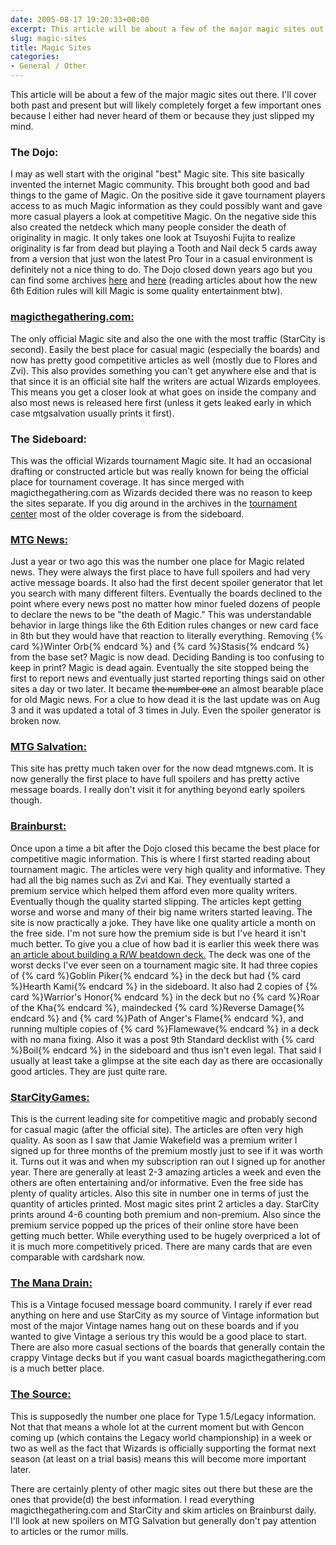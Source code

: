 ```yaml
---
date: 2005-08-17 19:20:33+00:00
excerpt: This article will be about a few of the major magic sites out there.  I'll cover both past and present.
slug: magic-sites
title: Magic Sites
categories:
- General / Other
---
```


This article will be about a few of the major magic sites out there.  I'll cover both past and present but will likely completely forget a few important ones because I either had never heard of them or because they just slipped my mind.
<!--more-->


### The Dojo:


I may as well start with the original "best" Magic site.  This site basically invented the internet Magic community.  This brought both good and bad things to the game of Magic.  On the positive side it gave tournament players access to as much Magic information as they could possibly want and gave more casual players a look at competitive Magic.  On the negative side this also created the netdeck which many people consider the death of originality in magic.  It only takes one look at Tsuyoshi Fujita to realize originality is far from dead but playing a Tooth and Nail deck 5 cards away from a version that just won the latest Pro Tour in a casual environment is definitely not a nice thing to do.  The Dojo closed down years ago but you can find some archives [here](http://www.classicdojo.org/) and [here](http://web.archive.org/web/20000510222037/www.thedojo.com/) (reading articles about how the new 6th Edition rules will kill Magic is some quality entertainment btw).



### [magicthegathering.com:](http://www.wizards.com/magic/welcome.asp)


The only official Magic site and also the one with the most traffic (StarCity is second).  Easily the best place for casual magic (especially the boards) and now has pretty good competitive articles as well (mostly due to Flores and Zvi).  This also provides something you can't get anywhere else and that is that since it is an official site half the writers are actual Wizards employees.  This means you get a closer look at what goes on inside the company and also most news is released here first (unless it gets leaked early in which case mtgsalvation usually prints it first).



### The Sideboard:


This was the official Wizards tournament Magic site.  It had an occasional drafting or constructed article but was really known for being the official place for tournament coverage.  It has since merged with magicthegathering.com as Wizards decided there was no reason to keep the sites separate.  If you dig around in the archives in the [tournament center](http://www.wizards.com/default.asp?x=mtgcom/tournamentcenter) most of the older coverage is from the sideboard.



### [MTG News:](http://www.mtgnews.com/)


Just a year or two ago this was the number one place for Magic related news.  They were always the first place to have full spoilers and had very active message boards.  It also had the first decent spoiler generator that let you search with many different filters.  Eventually the boards declined to the point where every news post no matter how minor fueled dozens of people to declare the news to be "the death of Magic."  This was understandable behavior in large things like the 6th Edition rules changes or new card face in 8th but they would have that reaction to literally everything.  Removing {% card %}Winter Orb{% endcard %} and {% card %}Stasis{% endcard %} from the base set? Magic is now dead.  Deciding Banding is too confusing to keep in print?  Magic is dead again.  Eventually the site stopped being the first to report news and eventually just started reporting things said on other sites a day or two later.  It became <strike>the number one</strike> an almost bearable place for old Magic news.  For a clue to how dead it is the last update was on Aug 3 and it was updated a total of 3 times in July.  Even the spoiler generator is broken now.



### [MTG Salvation:](http://www.mtgsalvation.com/)


This site has pretty much taken over for the now dead mtgnews.com.  It is now generally the first place to have full spoilers and has pretty active message boards.  I really don't visit it for anything beyond early spoilers though.



### [Brainburst:](http://magic.tcgplayer.com/)


Once upon a time a bit after the Dojo closed this became the best place for competitive magic information.  This is where I first started reading about tournament magic.  The articles were very high quality and informative.  They had all the big names such as Zvi and Kai.  They eventually started a premium service which helped them afford even more quality writers.  Eventually though the quality started slipping.  The articles kept getting worse and worse and many of their big name writers started leaving.  The site is now practically a joke.  They have like one quality article a month on the free side.  I'm not sure how the premium side is but I've heard it isn't much better.  To give you a clue of how bad it is earlier this week there was [an article about building a R/W beatdown deck.](http://magic.tcgplayer.com/db/article.asp?ID=5591)  The deck was one of the worst decks I've ever seen on a tournament magic site.  It had three copies of {% card %}Goblin Piker{% endcard %} in the deck but had {% card %}Hearth Kami{% endcard %} in the sideboard.  It also had 2 copies of {% card %}Warrior's Honor{% endcard %} in the deck but no {% card %}Roar of the Kha{% endcard %}, maindecked {% card %}Reverse Damage{% endcard %} and {% card %}Path of Anger's Flame{% endcard %}, and running multiple copies of {% card %}Flamewave{% endcard %} in a deck with no mana fixing.  Also it was a post 9th Standard decklist with {% card %}Boil{% endcard %} in the sideboard and thus isn't even legal.  That said I usually at least take a glimpse at the site each day as there are occasionally good articles.  They are just quite rare.



### [StarCityGames:](http://www.starcitygames.com/magic.php)


This is the current leading site for competitive magic and probably second for casual magic (after the official site).  The articles are often very high quality.  As soon as I saw that Jamie Wakefield was a premium writer I signed up for three months of the premium mostly just to see if it was worth it.  Turns out it was and when my subscription ran out I signed up for another year.  There are generally at least 2-3 amazing articles a week and even the others are often entertaining and/or informative.  Even the free side has plenty of quality articles.  Also this site in number one in terms of just the quantity of articles printed.  Most magic sites print 2 articles a day.  StarCity prints around 4-6 counting both premium and non-premium.  Also since the premium service popped up the prices of their online store have been getting much better.  While everything used to be hugely overpriced a lot of it is much more competitively priced.  There are many cards that are even comparable with cardshark now.



### [The Mana Drain:](http://www.themanadrain.com/)


This is a Vintage focused message board community.  I rarely if ever read anything on here and use StarCity as my source of Vintage information but most of the major Vintage names hang out on these boards and if you wanted to give Vintage a serious try this would be a good place to start.  There are also more casual sections of the boards that generally contain the crappy Vintage decks but if you want casual boards magicthegathering.com is a much better place.



### [The Source:](http://mtgthesource.com/cgi-bin/ikonboard.cgi)


This is supposedly the number one place for Type 1.5/Legacy information.  Not that that means a whole lot at the current moment but with Gencon coming up (which contains the Legacy world championship) in a week or two as well as the fact that Wizards is officially supporting the format next season (at least on a trial basis) means this will become more important later.



There are certainly plenty of other magic sites out there but these are the ones that provide(d) the best information.  I read everything magicthegathering.com and StarCity and skim articles on Brainburst daily.  I'll look at new spoilers on MTG Salvation but generally don't pay attention to articles or the rumor mills.

